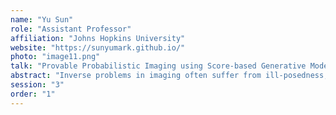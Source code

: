 ```yaml
---
name: "Yu Sun"
role: "Assistant Professor"
affiliation: "Johns Hopkins University"
website: "https://sunyumark.github.io/"
photo: "image11.png"
talk: "Provable Probabilistic Imaging using Score-based Generative Models"
abstract: "Inverse problems in imaging often suffer from ill-posedness, where the task of recovering an unknown signal from incomplete and noisy measurements lacks a unique solution. Posterior sampling offers a principled approach to tackle this challenge by estimating the full posterior distribution of the unknown signal, providing both reconstructions and uncertainty quantification. In this talk, I will introduce two complementary methods for provable posterior sampling in computational imaging by using score-based diffusion models. The first method is plug-and-play Monte Carlo (PnP-MC), which can be viewed as the sampling extension of the proximal gradient method; the other one is plug-and-play Diffusion Model (PnP-DM), which mimics the dynamics of alternating direction method of multipliers. Theoretical guarantees on the convergence of the two methods will be also discussed. Our results on various imaging tasks, including nonlinear black hole imaging, demonstrate the superior performance of PnP-MC/PnP-DM in image reconstruction, as well as their high-fidelity uncertainty quantification."
session: "3"
order: "1"
---
```

